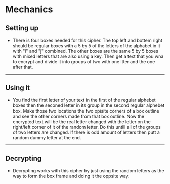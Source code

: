 # Mechanics
Setting up
------------
* There is four boxes needed for this cipher. The top left and bottem right should be regular boxes with a 5 by 5 of the letters of the alphabet in it with "i" and "j" combined. The other boxes are the same 5 by 5 boxes with mixed letters that are also using a key. Then get a text that you wna to encrypt and divide it into groups of two with one ltter and the one after that.
------------------------
Using it
---------------------
* You find the first letter of your text in the first of the regular alphebet boxes then the seconed letter in its group in the second regular alphebet box. Make those two locations the two opisite corners of a box outline and see the other corners made from that box outline. Now the encrypted text will be the real letter changed with the letter on the right/left corner of it of the random letter. Do this untill all of the groups of two letters are changed. If there is odd amount of letters then putt a random dummy letter at the end.
------------------
Decrypting
-----------------
* Decrypting works with this cipher by just using the random letters as the way to form the box frame and doing it the oppsite way.
